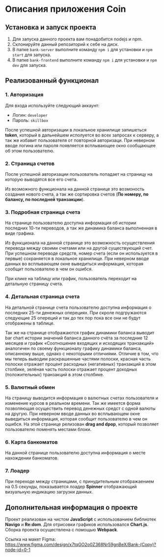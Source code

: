# Описания приложения Coin


## Установка и запуск проекта
1. Для запуска данного проекта вам понадобится nodejs и npm.
2. Склонируйте данный репозиторий к себе на диск.
3. В папке `bank-server` выполните команду `npm i` для установки и `npm start` для запуска.
4. В папке `bank-frontend` выполните команду `npm i` для установки и `npm dev` для запуска.

## Реализованный функционал

### 1. Авторизация
Для входа используйте следующий аккаунт:
* Логин: `developer`
* Пароль: `skillbox`

После успешной авторизации в локальное хранилище запишеться **token**, который в дальнейшем исполуется во всех запросах к серверу, а так же избавит пользователя от повторной авторизаци.
При неверном вводе логина или пароля появляется всплывающее окно сообщающее об этом пользователю.

### 2. Страница счетов
После успешной авторизации пользователь попадает на страницу на которую выводятся все его счета.

Из возможного функционала на данной странице это возмоность создания нового счета, а так же сортировка счетов (**По номеру, по балансу, по последней транзакции**).

### 3. Подробная страница счета
На странице пользователю доступна информация об истории последних 10-ти переводов, а так же динамика баланса выполненная в виде графика.

Из функционала на данной странице это возможность осуществления перевода между своими счетами или на другой существующий счет. При успешном переводе средств, номер счета (если он используется в первые) сохраняется в локальное хранилище. При неверном вводе данных во всплывающем окне выведиться информация, которая сообщит пользователю в чем он ошибся.

При клике на таблицу или график, пользователь переходит на детальную страницу счета.

### 4. Детальная страница счета
На детальной странице счета пользователю доступна информация о последних 25-ти денежных оперециях. При скроле подгружаются следующие 25 опереций и так до тех пор пока все они не будут отображены в таблице.

Так же на странице отображаются график динамики баланса выводит bar chart истории значений баланса данного счёта за последние 12 месяцев и график «Соотношение входящих и исходящих транзакций» аналогичен по своему функционалу графику динамики баланса, описанному выше, однако с некоторыми отличиями. Отличие в том, что мы теперь выводим раскрашенные частями полоски, красная часть полоски отражает процент расходных (негативных) транзакций в этом
столбике, зелёная часть полоски отражает процент доходных  (положительных) транзакций в этом столбике.

### 5. Валютный обмен
На страницу выводится информация о валютных счетах пользователя и изменение курсов в реальном времени.
Так же имеется форма позволяющая осуществить перевод денежных средст с одной валюты на другую.
При неверном вводе данных во всплывающем окне выведиться информация, которая сообщит пользователю в чем он ошибся.
На этой странице релизован **drag and dpop**, который позволяет пользователю поменять местами блоки.

### 6. Карта банкоматов
На данной странице пользователю доступна информация о месте нахождении банкоматов.

### 7. Лоадер
При переходе между страницами, с принудительным отображаением на 0.5 секунды, показывается лоадер **Spinner** отображающий визуальную индикацию загрузки данных.

## Дополнительная информация о проекте
Проект реализован на чистом **JavaScript** c использованием библиотек **Navigo** и **Re:dom**. Для отрисовки графиков использовался **Chart.js**. Сборка проекта осуществлена с помощью **Webpack**.

Ссылка на макет Figma: https://www.figma.com/design/x7tqGO2o0Z368Nr59gnBeX/Bank-(Copy)?node-id=0-1
